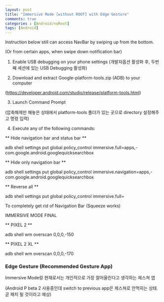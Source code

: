 ```yaml
---
layout: post
title: "Immersive Mode [without ROOT] with Edge Gesture"
comments: true
categories : [Android/noRoot]
tags: [Android]
---
```


Instruction below still can access NavBar by swiping up from the bottom.

(Or from certain apps, when swipe down notification bar)





1. Enable USB debugging on your phone settings (개발자옵션 활성화 후, 두번째 세션에 있는 USB Debugging 활성화)



2. Download and extract Google-platform-tools.zip (ADB) to your computer

(https://developer.android.com/studio/release/platform-tools.html)



3. Launch Command Prompt

(압축해제만 해놓은 상태에서 platform-tools 폴더가 있는 곳으로 directory 설정해주고 명령 입력)



4. Execute any of the following commands:

** Hide navigation bar and status bar **

adb shell settings put global policy_control immersive.full=apps,-com.google.android.googlequicksearchbox

** Hide only navigation bar **

adb shell settings put global policy_control immersive.navigation=apps,-com.google.android.googlequicksearchbox

** Reverse all **

adb shell settings put global policy_control immersive.full=









To completely get rid of Navigation Bar (Squeeze works)



IMMERSIVE MODE FINAL

** PIXEL 2 **

adb shell wm overscan 0,0,0,-150

** PIXEL 2  XL **

 adb shell wm overscan 0,0,0,-170





<h3>Edge Gesture (Recommended Gesture App)</h3>



Immersive Mode랑 현재로서는 개인적으로 가장 잘어울린다고 생각하는 제스쳐 앱

(Android P beta 2 사용중인데 switch to previous app은 제스쳐로 안먹히는 상태. 곧 패치 될 것이라고 예상)
